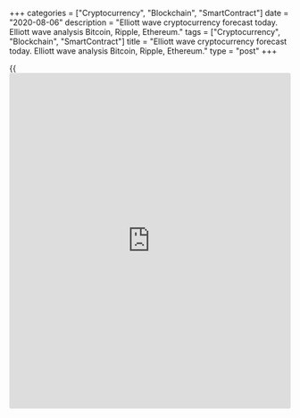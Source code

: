 +++
categories = ["Cryptocurrency", "Blockchain", "SmartContract"]
date = "2020-08-06"
description = "Elliott wave cryptocurrency forecast today. Elliott wave analysis Bitcoin, Ripple, Ethereum."
tags = ["Cryptocurrency", "Blockchain", "SmartContract"]
title = "Elliott wave cryptocurrency forecast today. Elliott wave analysis Bitcoin, Ripple, Ethereum."
type = "post"
+++

{{<iframe id="large-banner" src="https://www.bounty.group/#slide=19.0" width="100%" height="600" scrolling="no" style="border: 0px solid rgb(216, 221, 230); border-radius: 3px;">}}

August 6, 2020

August 6, 2020

Elliott wave [daily](https://www.fintecher.org/2020/03/03/forex-trading-daily-strategy/) forecast for Bitcoin, Ripple and EthereumRoman Onegin

##  **Elliott wave forecast for BTCUSD, ETHUSD, XRPUSD for today**

###  **Elliott wave[BTCUSD][1] analysis**

 **![LiteForex: Elliott wave cryptocurrency forecast today. Elliott wave
analysis Bitcoin, Ripple, Ethereum.][2]**

The BTCUSD market is forming the final element of the large impulse
wave. There is now developing wave [5], where sub-waves (1)-(2)-(3) have
completed, and there is now forming the sideways corrective wave (4). It
can complete as a horizontal contracting triangle A-B-C-D-E. The price
is now likely to be declining in the corrective wave C. An approximate
trajectory of the Bitcoin future price movement is outlined in the
chart.

* * *

###  **Elliott wave[XRPUSD][3] analysis**

![LiteForex: Elliott wave cryptocurrency forecast today. Elliott wave
analysis Bitcoin, Ripple, Ethereum.][4]

There is now forming a zigzag-shaped pattern, where corrective wave (B)
has recently completed. Wave (B) is composed of the sub-waves W-X-Y.
Now, the market is moving up in the impulse wave (C). Within this
impulse, there is developing the sideways correction 4 that is likely to
complete as a contracting triangle. When the sub-waves [c]-[d]-[e]
complete within this triangle, the price could resume rising in wave 5,
as it is outlined in the chart.

* * *

###  **Elliott wave[ETHUSD][5] analysis**

![LiteForex: Elliott wave cryptocurrency forecast today. Elliott wave
analysis Bitcoin, Ripple, Ethereum.][6]

The ETHUSD market continues following the long-term uptrend. Within the
impulse wave A, there is developing the final impulse 5, namely its
fourth element. So, there is now unfolding the corrective wave (4) that
may complete as a double three w-x-y. The sub-waves w and x look
complete, so, the price should be declining in wave y for some time. The
entire wave [5] should finish at a level of 420.00.

* * *

P.S. Did you like my article? Share it in social networks: it will be
the best “thank you" :)

Ask me questions and comment below. I’ll be glad to answer your
questions and give necessary explanations.

 **Useful links:**

  * I recommend trying to trade with a reliable broker [here][7]. The system allows you to trade by yourself or copy successful traders from all across the globe.
  * Use my promo-code BLOG for getting deposit bonus 50% on LiteForex platform. Just enter this code in the appropriate field while [depositing][8] your trading account.
  * Telegram channel with high-quality analytics, Forex reviews, training articles, and other useful things for traders <t.me/liteforex>

![Elliott wave [daily](https://www.fintecher.org/2020/03/03/forex-trading-daily-strategy/) forecast for Bitcoin, Ripple and Ethereum][9]

The content of this article reflects the author’s opinion and does not
necessarily reflect the official position of LiteForex. The material
published on this page is provided for informational purposes only and
should not be considered as the provision of investment advice for the
purposes of Directive 2004/39/EC.

Rate this article:

{{value}}

( {{count}} {{title}} )

   1. my.liteforex.com/trading/chart?symbol=BTCUSD
   2. cdn.liteforex.com/cache/uploads/blog_post/wave-analysis-crypto/05-08-2020/06-08-2020/BTCUSDH2.png?w=30&s=55d0c1ba843fb0345eef77aaabdc5290
   3. my.liteforex.com/trading/chart?symbol=XRPUSD
   4. cdn.liteforex.com/cache/uploads/blog_post/wave-analysis-crypto/05-08-2020/06-08-2020/XRPUSDH2.png?w=30&s=49418f82998077830d1e1fcd15f4f5e9
   5. my.liteforex.com/trading/chart?symbol=ETHUSD
   6. cdn.liteforex.com/cache/uploads/blog_post/wave-analysis-crypto/05-08-2020/06-08-2020/ETHUSDH2.png?w=30&s=78e4c4a45251101b21047334ec0b6e71
   7. my.liteforex.com/?category=analysts-opinions&slug=elliott-wave-[daily](https://www.fintecher.org/2020/03/03/forex-trading-daily-strategy/)-forecast-for-[bitcoin](https://www.letsplayfx.com/blog/forex-for-bitcoin/)-ripple-and-[Ethereum](https://www.playgroundfx.com/blog/the-creator-of-ethereum/)-2020-08-06&openPopup=%2Fregistration%2Fpopup&utm_source=blog&utm_medium=article&utm_campaign=bonus
   8. my.liteforex.com/deposit/?category=analysts-opinions&slug=elliott-wave-[daily](https://www.fintecher.org/2020/03/03/forex-trading-daily-strategy/)-forecast-for-[bitcoin](https://www.letsplayfx.com/blog/forex-for-bitcoin/)-ripple-and-[Ethereum](https://www.playgroundfx.com/blog/the-creator-of-ethereum/)-2020-08-06&promo_code=BLOG&utm_source=blog&utm_medium=article&utm_campaign=bonus
   9. cdn.liteforex.com/cache/uploads/blog_post/wave-analysis-crypto/05-08-2020/06-08-2020/[BTC](https://www.playgroundfx.com/blog/who-is-the-creator-of-bitcoin/)-eth-xrp-06-08-2020-wave-analysis.png?q=75&w=1000&s=160c06f9668b4c4fc74541efcafd609e